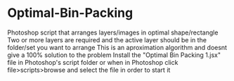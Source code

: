 # Optimal-Bin-Packing
Photoshop script that arranges layers/images in optimal shape/rectangle
Two or more layers are required and the active layer should be in the folder/set you want to arrange
This is an aproximation algorithm and doesnt give a 100% solution to the problem
Install the "Optimal Bin Packing 1.jsx" file in Photoshop's script folder or when in Photoshop click file>scripts>browse and select the file in order to start it
